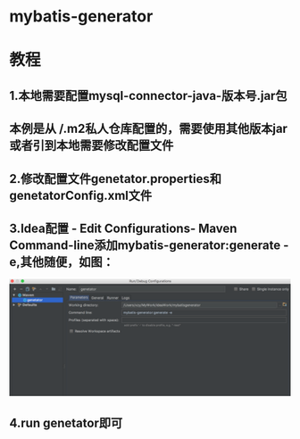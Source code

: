 # mybatis-generator

# 教程
## 1.本地需要配置mysql-connector-java-版本号.jar包  
##    本例是从 /.m2私人仓库配置的，需要使用其他版本jar或者引到本地需要修改配置文件
## 2.修改配置文件genetator.properties和genetatorConfig.xml文件
## 3.Idea配置 - Edit Configurations- Maven  Command-line添加mybatis-generator:generate -e,其他随便，如图：
![Image text](https://github.com/blueskyxzy/Document/blob/master/picture/github/20180712161420.png)
## 4.run genetator即可